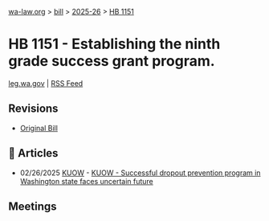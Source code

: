 [wa-law.org](/) > [bill](/bill/) > [2025-26](/bill/2025-26/) > [HB 1151](/bill/2025-26/hb/1151/)

# HB 1151 - Establishing the ninth grade success grant program.
[leg.wa.gov](https://app.leg.wa.gov/billsummary?BillNumber=1151&Year=2025&Initiative=false) | [RSS Feed](./rss.xml)

## Revisions
* [Original Bill](1/)

## 📰 Articles
* 02/26/2025 [KUOW](/org/kuow/) - [KUOW - Successful dropout prevention program in Washington state faces uncertain future](https://www.kuow.org/stories/successful-dropout-prevention-program-in-washington-state-faces-uncertain-future#:~:text=House%20Bill%201151)

## Meetings